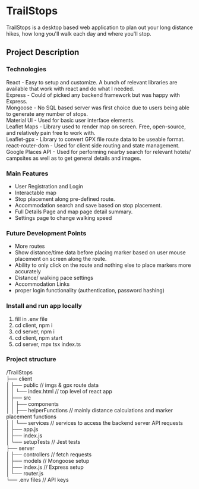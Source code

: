 # TrailStops

TrailStops is a desktop based web application to plan out your long distance hikes, how long you'll walk each day and where you'll stop.

## Project Description

### Technologies

React - Easy to setup and customize. A bunch of relevant libraries are available that work with react and do what I needed.<br>
Express - Could of picked any backend framework but was happy with Express.<br>
Mongoose - No SQL based server was first choice due to users being able to generate any number of stops.<br>
Material UI - Used for basic user interface elements.<br>
Leaflet Maps - Library used to render map on screen. Free, open-source, and relatively pain free to work with.<br>
Leaflet-gpx - Library to convert GPX file route data to be useable format.<br>
react-router-dom - Used for client side routing and state management.<br>
Google Places API - Used for performing nearby search for relevant hotels/ campsites as well as to get general details and images.<br>

### Main Features
- User Registration and Login
- Interactable map
- Stop placement along pre-defined route.
- Accommodation search and save based on stop placement.
- Full Details Page and map page detail summary.
- Settings page to change walking speed

### Future Development Points
- More routes
- Show distance/time data before placing marker based on user mouse placement on screen along the route.
- Ability to only click on the route and nothing else to place markers more accurately
- Distance/ walking pace settings
- Accommodation Links
- proper login functionality (authentication, password hashing)

### Install and run app locally
1. fill in .env file
2. cd client, npm i
3. cd server, npm i
4. cd client, npm start
5. cd server, mpx tsx index.ts

### Project structure
/TrailStops<br>
├── client<br>
│   ├── public // imgs & gpx route data<br>
│   │   └── index.html // top level of react app<br>
│   ├── src<br>
│   │   ├── components<br>
│   │   ├── helperFunctions // mainly distance calculations and marker placement functions<br>
│   │   └── services // services to access the backend server API requests<br>
│   ├── app.js<br>
│   ├── index.js<br>
│   └── setupTests  // Jest tests<br>
├── server<br>
│   ├── controllers // fetch requests<br>
│   ├── models  // Mongoose setup<br>
│   ├── index.js  // Express setup<br>
│   └── router.js<br>
└── .env files  // API keys<br>

